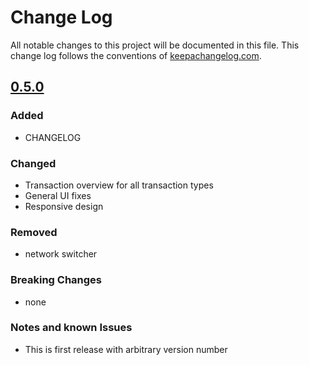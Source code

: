 # Change Log
All notable changes to this project will be documented in this file. This change
log follows the conventions of [keepachangelog.com](http://keepachangelog.com/).

## [0.5.0]
### Added
- CHANGELOG

### Changed
- Transaction overview for all transaction types
- General UI fixes
- Responsive design 
 
### Removed
- network switcher

### Breaking Changes
- none

### Notes and known Issues
- This is first release with arbitrary version number


[0.5.0]: https://github.com/aeternity/aepp-blockchain-explorer/compare/0.4.0...0.5.0
